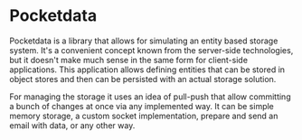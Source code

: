 # Pocketdata

Pocketdata is a library that allows for simulating an entity based storage
system. It's a convenient concept known from the server-side technologies,
but it doesn't make much sense in the same form for client-side applications.
This application allows defining entities that can be stored in object stores
and then can be persisted with an actual storage solution.

For managing the storage it uses an idea of pull-push that allow committing
a bunch of changes at once via any implemented way. It can be simple memory
storage, a custom socket implementation, prepare and send an email with data,
or any other way.
